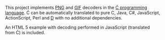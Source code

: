 ﻿This project implements [PNG](https://en.wikipedia.org/wiki/Portable_Network_Graphics)
and [GIF](https://en.wikipedia.org/wiki/GIF) decoders
in the [Ć programming language](http://cito.sourceforge.net/).
Ć can be automatically translated to pure
C, Java, C#, JavaScript, ActionScript, Perl and [D](http://dlang.org/)
with no additional dependencies.

An HTML 5 example with decoding performed in JavaScript (translated from Ć)
is included.
